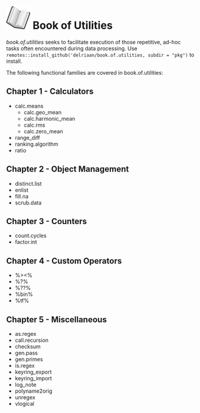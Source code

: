 # ![book](book_small.png) Book of Utilities

*book.of.utilities* seeks to facilitate execution of those repetitive, ad-hoc tasks often encountered during data processing. Use `remotes::install_github('delriaan/book.of.utilities, subdir = "pkg")` to install.

The following functional families are covered in book.of.utilities:

## Chapter 1 - Calculators

-   calc.means
    -   calc.geo_mean
    -   calc.harmonic_mean
    -   calc.rms
    -   calc.zero_mean
-   range_diff
-   ranking.algorithm
-   ratio

## Chapter 2 - Object Management

-   distinct.list
-   enlist
-   fill.na
-   scrub.data

## Chapter 3 - Counters

-   count.cycles
-   factor.int

## Chapter 4 - Custom Operators

-   %\>\<%
-   %?%
-   %??%
-   %bin%
-   %tf%

## Chapter 5 - Miscellaneous

-   as.regex
-   call.recursion
-   checksum
-   gen.pass
-   gen.primes
-   is.regex
-   keyring_export
-   keyring_import
-   log_note
-   polyname2orig
-   unregex
-   vlogical
